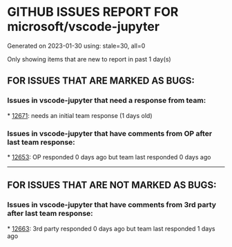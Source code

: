 
# GITHUB ISSUES REPORT FOR microsoft/vscode-jupyter


Generated on 2023-01-30 using: stale=30, all=0


Only showing items that are new to report in past 1 day(s)


## FOR ISSUES THAT ARE MARKED AS BUGS:


### Issues in vscode-jupyter that need a response from team:


\* [12671](https://github.com/microsoft/vscode-jupyter/issues/12671 "IPython.display.Audio autoplay not working"): needs an initial team response (1 days old)

### Issues in vscode-jupyter that have comments from OP after last team response:


\* [12653](https://github.com/microsoft/vscode-jupyter/issues/12653 "xeus-cling kernel doesn't work in VS Code Jupyter notebook on WSL remote"): OP responded 0 days ago but team last responded 0 days ago

---

## FOR ISSUES THAT ARE NOT MARKED AS BUGS:


### Issues in vscode-jupyter that have comments from 3rd party after last team response:


\* [12663](https://github.com/microsoft/vscode-jupyter/issues/12663 "Use @vscode/vsce instead of vsce"): 3rd party responded 0 days ago but team last responded 1 days ago
